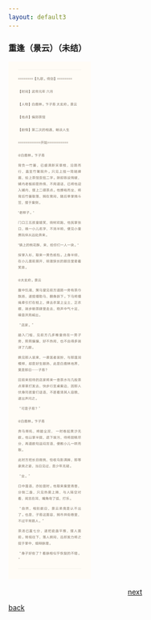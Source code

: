 ```yaml
---
layout: default3
---
```


### 重逢（景云）（未结）

![](https://raw.githubusercontent.com/UserT2019/UserT2019.github.io/master/assets/img/cf.png)


<p style="text-align:center"><a href="./dx-bllzy.html">next</a></p>

[back](./my-page.html)

